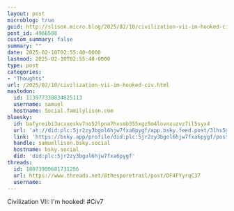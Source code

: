 ```yaml
---
layout: post
microblog: true
guid: http://slison.micro.blog/2025/02/10/civilization-vii-im-hooked-civ.html
post_id: 4966508
custom_summary: false
summary: ""
date: 2025-02-10T02:55:40-0000
lastmod: 2025-02-10T02:55:40-0000
type: post
categories:
- "Thoughts"
url: /2025/02/10/civilization-vii-im-hooked-civ.html
mastodon:
  id: 113977338834825113
  username: samuel
  hostname: Social.familylison.com
bluesky:
  id: bafyreibi3ucxxeskv7no52lpna7hxsmb355xgz5m4lovnxuzvz7il5syx4
  url: 'at://did:plc:5jr2zy3bgol6hjw7fxa6pygf/app.bsky.feed.post/3lhs5gwzqt62u'
  link: 'https://bsky.app/profile/did:plc:5jr2zy3bgol6hjw7fxa6pygf/post/3lhs5gwzqt62u'
  handle: samuellison.bsky.social
  hostname: bsky.social
  did: 'did:plc:5jr2zy3bgol6hjw7fxa6pygf'
threads:
  id: 18073900681731266
  url: https://www.threads.net/@thesporetrail/post/DF4FYyrqC37
  username: 
---
```

Civilization VII: I'm hooked!
#Civ7
